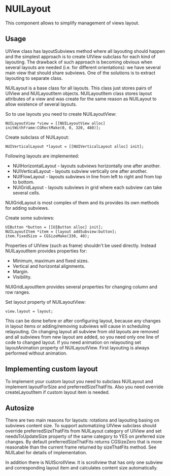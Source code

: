 NUILayout
=========

This component allows to simplify management of views layout.

Usage
-----

UIView class has layoutSubviews method where all layouting should happen and the simplest approach is to
create UIView subclass for each kind of layouting. The drawback of such approach is becoming obvious when
several layouts are needed (i.e. for different orientations): we have several main view that should share
subviews. One of the solutions is to extract layouting to separate class.

NUILayout is a base class for all layouts. This class just stores pairs of UIView and NUILayoutItem objects.
NUILayoutItem class stores layout attributes of a view and was create for the same reason as NUILayout to
allow existence of several layouts.

So to use layouts you need to create NUILayoutView:

    NUILayoutView *view = [[NUILayoutView alloc] initWithFrame:CGRectMake(0, 0, 320, 480)];

Create subclass of NUILayout:

    NUIVerticalLayout *layout = [[NUIVerticalLayout alloc] init];

Following layouts are implemented:

* NUIHorizontalLayout - layouts subviews horizontally one after another.
* NUIVerticalLayout - layouts subview vertically one after another.
* NUIFlowLayout - layouts subviews in line from left to right and from top to bottom.
* NUIGridLayout - layouts subviews in grid where each subview can take several cells.

NUIGridLayout is most complex of them and its provides its own methods for adding subviews.

Create some subviews:
   
    UIButton *button = [[UIButton alloc] init];
    NUILayoutItem *item = [layout addSubview:button];
    item.fixedSize = CGSizeMake(330, 40);

Properties of UIView (such as frame) shouldn't be used directly. Instead NUILayoutItem provides properties for:

* Minimum, maximum and fixed sizes.
* Vertical and horizontal alignments.
* Margin.
* Visibility.

NUIGridLayoutItem provides several properties for changing column and row ranges.

Set layout property of NUILayoutView:

    view.layout = layout;

This can be done before or after configuring layout, because any changes in layout items or adding/removing subviews
will cause in scheduling relayouting. On changing layout all subview from old layouts are removed and all subviews
from new layout are added, so you need only one line of code to changed layout. If you need animation on relayouting
set layoutAnimation property of NUILayoutView. First layouting is always performed without animation.

Implementing custom layout
--------------------------

To implement your custom layout you need to subclass NUILayout and implement layoutForSize and preferredSizeThatFits.
Also you need override createLayoutItem if custom layout item is needed.

Autosize
--------

There are two main reasons for layouts: rotations and layouting basing on subviews content size. To support automatizing
UIView subclass should override preferredSizeThatFits from NUILayout category of UIView and set needsToUpdateSize
property of the same category to YES on preferred size changes. By default preferredSizeThatFits returns CGSizeZero
that is more reasonable than the current frame returned by sizeThatFits method. See NUILabel for details of
implementation.

In addition there is NUIScrollView. It is scrollview that has only one subview and corresponding layout item and
calculates content size automatically.
